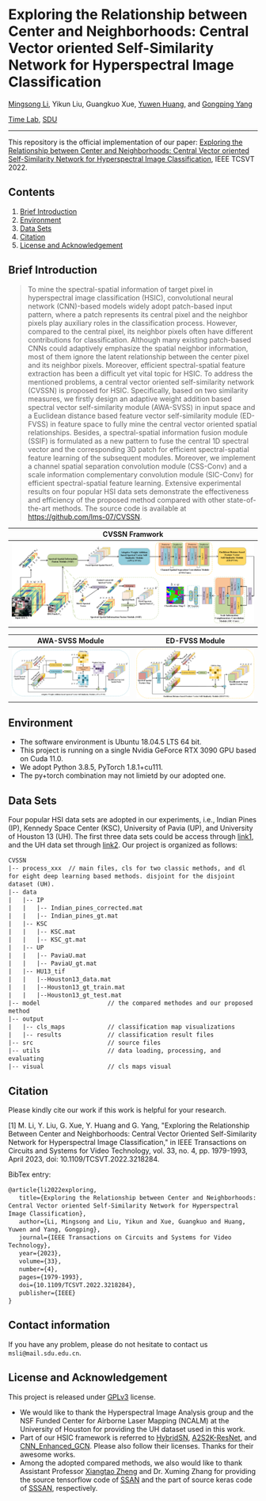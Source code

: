 # Exploring the Relationship between Center and Neighborhoods: Central Vector oriented Self-Similarity Network for Hyperspectral Image Classification

[Mingsong Li](https://orcid.org/0000-0001-6133-3923), Yikun Liu, Guangkuo Xue, [Yuwen Huang](https://jsj.hezeu.edu.cn/info/1302/6525.htm), and [Gongping Yang](https://faculty.sdu.edu.cn/gpyang)

[Time Lab](https://time.sdu.edu.cn/), [SDU](https://www.sdu.edu.cn/)

-----------
This repository is the official implementation of our paper:
[Exploring the Relationship between Center and Neighborhoods: Central Vector oriented Self-Similarity Network for
Hyperspectral Image Classification](https://doi.org/10.1109/TCSVT.2022.3218284), IEEE TCSVT 2022.

## Contents
1. [Brief Introduction](#Brief-Introduction)
1. [Environment](#Environment)
1. [Data Sets](#Data-Sets)
1. [Citation](#Citation)
1. [License and Acknowledgement](License-and-Acknowledgement)

## Brief Introduction
> To mine the spectral-spatial information of target pixel in hyperspectral image classification (HSIC), convolutional neural network (CNN)-based models widely adopt patch-based input pattern, where a patch represents its central pixel and the neighbor pixels play auxiliary roles in the classification process. However, compared to the central pixel, its neighbor pixels often have different contributions for classification. Although many existing patch-based CNNs could adaptively emphasize the spatial neighbor information, most of them ignore the latent relationship between the center pixel and its neighbor pixels. Moreover, efficient spectral-spatial feature extraction has been a difficult yet vital topic for HSIC. To address the mentioned problems, a central vector oriented self-similarity network (CVSSN) is proposed for HSIC. Specifically, based on two similarity measures, we firstly design an adaptive weight addition based spectral vector self-similarity module (AWA-SVSS) in input space and a Euclidean distance based feature vector self-similarity module (ED-FVSS) in feature space to fully mine the central vector oriented spatial relationships. Besides, a spectral-spatial information fusion module (SSIF) is formulated as a new pattern to fuse the central 1D spectral vector and the corresponding 3D patch for efficient spectral-spatial feature learning of the subsequent modules. Moreover, we implement a channel spatial separation convolution module (CSS-Conv) and a scale information complementary convolution module (SIC-Conv) for efficient spectral-spatial feature learning. Extensive experimental results on four popular HSI data sets demonstrate the effectiveness and efficiency of the proposed method compared with other state-of-the-art methods. The source code is available at https://github.com/lms-07/CVSSN.

|                   CVSSN Framwork
| :-----------------------------------------: |
| <img src="./src/CVSSN.png"  >  |

|              AWA-SVSS Module                |               ED-FVSS Module                |
| :-----------------------------------------: | :-----------------------------------------: |
|   <img src="./src/AWA-SVSS.png" >    | <img src="./src/ED-FVSS.png" >  |


## Environment
- The software environment is Ubuntu 18.04.5 LTS 64 bit.
- This project is running on a single Nvidia GeForce RTX 3090 GPU based on Cuda 11.0.
- We adopt Python 3.8.5, PyTorch 1.8.1+cu111.
- The py+torch combination may not limietd by our adopted one.


## Data Sets

Four popular HSI data sets are adopted in our experiments, i.e., Indian Pines (IP), Kennedy Space Center (KSC), University of Pavia (UP), and University of Houston 13 (UH).
The first three data sets could be access through [link1](http://www.ehu.eus/ccwintco/index.php?title=Hyperspectral_Remote_Sensing_Scenes##anomaly_detection), 
and the UH data set through [link2](https://hyperspectral.ee.uh.edu/?page_id=459). 
Our project is organized as follows:

```text
CVSSN
|-- process_xxx  // main files, cls for two classic methods, and dl for eight deep learning based methods. disjoint for the disjoint dataset (UH).
|-- data                    
|   |-- IP
|   |   |-- Indian_pines_corrected.mat
|   |   |-- Indian_pines_gt.mat
|   |-- KSC
|   |   |-- KSC.mat
|   |   |-- KSC_gt.mat
|   |-- UP
|   |   |-- PaviaU.mat
|   |   |-- PaviaU_gt.mat
|   |-- HU13_tif
|   |   |--Houston13_data.mat
|   |   |--Houston13_gt_train.mat
|   |   |--Houston13_gt_test.mat
|-- model                   // the compared methodes and our proposed method
|-- output
|   |-- cls_maps            // classification map visualizations 
|   |-- results             // classification result files
|-- src                     // source files
|-- utils                   // data loading, processing, and evaluating
|-- visual                  // cls maps visual
```

## Citation

Please kindly cite our work if this work is helpful for your research.

[1] M. Li, Y. Liu, G. Xue, Y. Huang and G. Yang, "Exploring the Relationship Between Center and Neighborhoods: Central Vector Oriented Self-Similarity Network for Hyperspectral Image Classification," in IEEE Transactions on Circuits and Systems for Video Technology, vol. 33, no. 4, pp. 1979-1993, April 2023, doi: 10.1109/TCSVT.2022.3218284.

BibTex entry:
```text
@article{li2022exploring,
   title={Exploring the Relationship between Center and Neighborhoods: Central Vector oriented Self-Similarity Network for Hyperspectral Image Classification},
   author={Li, Mingsong and Liu, Yikun and Xue, Guangkuo and Huang, Yuwen and Yang, Gongping},
   journal={IEEE Transactions on Circuits and Systems for Video Technology},
   year={2023},
   volume={33},
   number={4},
   pages={1979-1993},
   doi={10.1109/TCSVT.2022.3218284},
   publisher={IEEE}
}
```

## Contact information

If you have any problem, please do not hesitate to contact us `msli@mail.sdu.edu.cn`.

## License and Acknowledgement
This project is released under [GPLv3](http://www.gnu.org/licenses/) license.

- We would like to thank the Hyperspectral Image Analysis group and the NSF Funded Center for
   Airborne Laser Mapping (NCALM) at the University of Houston for providing the UH dataset used in this work.
- Part of our HSIC framework is referred to [HybridSN](https://github.com/gokriznastic/HybridSN), [A2S2K-ResNet](https://github.com/suvojit-0x55aa/A2S2K-ResNet), and [CNN_Enhanced_GCN](https://github.com/qichaoliu/CNN_Enhanced_GCN). Please also follow their licenses. Thanks for their awesome works.        
- Among the adopted compared methods, we also would like to thank Assistant Professor [Xiangtao Zheng](https://xiangtaozheng.github.io/) and 
   Dr. Xuming Zhang for providing the source tensorflow code of [SSAN](https://ieeexplore.ieee.org/document/8909379) and
   the part of source keras code of [SSSAN](https://ieeexplore.ieee.org/document/9508777?arnumber=9508777), respectively.










